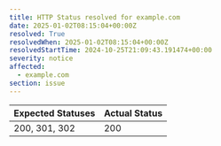 ```yaml
---
title: HTTP Status resolved for example.com
date: 2025-01-02T08:15:04+00:00Z
resolved: True
resolvedWhen: 2025-01-02T08:15:04+00:00Z
resolvedStartTime: 2024-10-25T21:09:43.191474+00:00
severity: notice
affected:
  - example.com
section: issue
---
```


| Expected Statuses | Actual Status  |
|-------------------|----------------|
| 200, 301, 302 | 200 |
